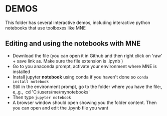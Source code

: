 # DEMOS 
This folder has several interactive demos, including interactive python notebooks that use toolboxes like MNE 

## Editing and using the notebooks with MNE
- Download the file (you can open it in Github and then right click on 'raw' + save link as. Make sure the file extension is .ipynb )
- Go to you anaconda prompt, activate your environment where MNE is installed
- Install  jupyter **notebook**   using conda if you haven't done so  ```conda install notebook```
- Still in the environment prompt, go to the folder where you have the file:, e,.g.,  cd 'C:/users/me/mynotebooks'
- Then type ````jupyter notebook````
- A browser window should open showing you the folder content. Then you can open and edit the .ipynb file you want 
